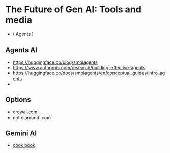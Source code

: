 # The Future of Gen AI: Tools and media 

* ( Agents )

## Agents AI

* https://huggingface.co/blog/smolagents
* https://www.anthropic.com/research/building-effective-agents
* https://huggingface.co/docs/smolagents/en/conceptual_guides/intro_agents
* 

## Options

* [crewai.com](https://www.crewai.com)
* not diamond .com 

## Gemini AI

* [cook book](https://github.com/google-gemini/cookbook)

  
